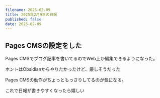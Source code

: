 ```yaml
---
filename: 2025-02-09
title: 2025年2月9日の日報
published: false
date: 2025-02-09
---
```

## Pages CMSの設定をした

Pages CMSでブログ記事を書いてるのでWeb上か編集できるようになった。

ホントはObsidianからやりたかったけど、厳しそうだった

Pages CMSの動作がちょっともっさりしてるのが気になる。

これで日報が書きやすくなったら嬉しい
